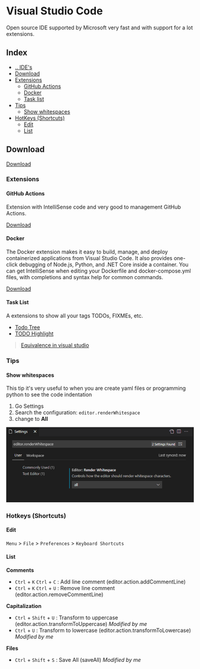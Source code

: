 # Visual Studio Code
Open source IDE supported by Microsoft very fast and with support for a lot extensions.



## Index
- [.. IDE's](../README.md)
- [Download](#download)
- [Extensions](#extensions)
  - [GitHub Actions](#extensions-github-actions)
  - [Docker](#extensions-github-docker)
  - [Task list](#extensions-tasklist)
- [Tips](#tips)
  - [Show whitespaces](#tips-show-whitespaces)
- [HotKeys (Shortcuts)](#hotkeys)
  - [Edit](#hotkeys-edit)
  - [List](#hotkeys-list)


## Download <a name="download"></a>
[Download](https://code.visualstudio.com/)



### Extensions <a name="extensions"></a>


#### GitHub Actions <a name="extensions-github-actions"></a>
Extension with IntelliSense code and very good to management GitHub Actions.

[Download](https://marketplace.visualstudio.com/items?itemName=cschleiden.vscode-github-actions)


#### Docker <a name="extensions-github-docker"></a>
The Docker extension makes it easy to build, manage, and deploy containerized applications from Visual Studio Code. It also provides one-click debugging of Node.js, Python, and .NET Core inside a container.
You can get IntelliSense when editing your Dockerfile and docker-compose.yml files, with completions and syntax help for common commands.

[Download](https://marketplace.visualstudio.com/items?itemName=ms-azuretools.vscode-docker)


#### Task List <a name="extensions-tasklist"></a>
A extensions to show all your tags TODOs, FIXMEs, etc.
- [Todo Tree](https://marketplace.visualstudio.com/items?itemName=Gruntfuggly.todo-tree)
- [TODO Highlight](https://marketplace.visualstudio.com/items?itemName=wayou.vscode-todo-highlight)
> [Equivalence in visual studio](./VisualStudio.md#tools-tasklist)

### Tips <a name="tips"></a>


#### Show whitespaces <a name="tips-show-whitespaces"></a>

This tip it's very useful to when you are create yaml files or programming python to see the code indentation

1. Go Settings
2. Search the configuration: `editor.renderWhitespace`
3. change to **All**

![Show whitespaces](../../media/show-whitespaces.png "Show whitespaces")



### Hotkeys (Shortcuts)<a name="hotkeys"></a>

#### Edit <a name="hotkeys-edit"></a>
`Menu` > `File` > `Preferences` > `Keyboard Shortcuts`


#### List <a name="hotkeys-list"></a>

**Comments**
- `Ctrl` + `K` `Ctrl` + `C` : Add line comment (editor.action.addCommentLine)
- `Ctrl` + `K` `Ctrl` + `U` : Remove line comment (editor.action.removeCommentLine)

**Capitalization**
- `Ctrl` + `Shift` + `U` : Transform to uppercase (editor.action.transformToUppercase) _Modified by me_
- `Ctrl` + `U` : Transform to lowercase (editor.action.transformToLowercase) _Modified by me_

**Files**
- `Ctrl` + `Shift` + `S` : Save All (saveAll) _Modified by me_